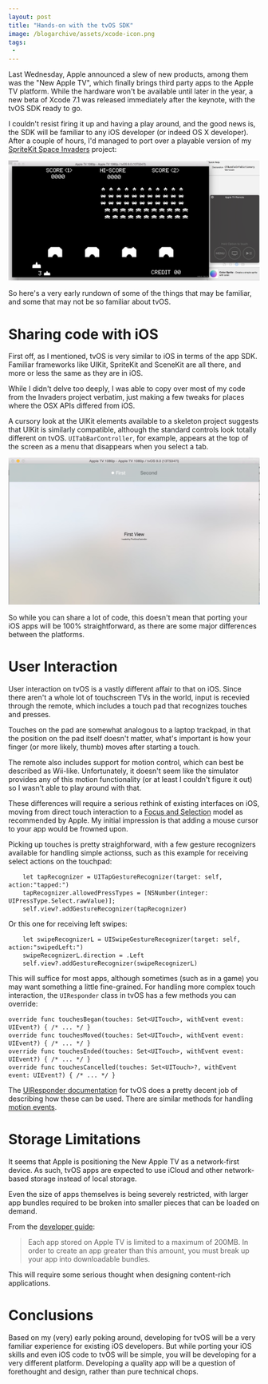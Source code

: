 ```yaml
---
layout: post
title: "Hands-on with the tvOS SDK"
image: /blogarchive/assets/xcode-icon.png
tags:
 -
---
```


Last Wednesday, Apple announced a slew of new products, among them was the "New Apple TV", which finally brings third party apps to the Apple TV platform. While the hardware won't be available until later in the year, a new beta of Xcode 7.1 was released immediately after the keynote, with the tvOS SDK ready to go.

I couldn't resist firing it up and having a play around, and the good news is, the SDK will be familiar to any iOS developer (or indeed OS X developer). After a couple of hours, I'd managed to port over a playable version of my [SpriteKit Space Invaders](https://github.com/theothertomelliott/SpriteKitInvaders) project:

![Space Invaders on tvOS](/blogarchive/assets/invaders-on-tvos1.png)

So here's a very early rundown of some of the things that may be familiar, and some that may not be so familiar about tvOS.

# Sharing code with iOS

First off, as I mentioned, tvOS is very similar to iOS in terms of the app SDK. Familiar frameworks like UIKit, SpriteKit and SceneKit are all there, and more or less the same as they are in iOS.

While I didn't delve too deeply, I was able to copy over most of my code from the Invaders project verbatim, just making a few tweaks for places where the  OSX APIs differed from iOS.

A cursory look at the UIKit elements available to a skeleton project suggests that UIKit is similarly compatible, although the standard controls look totally different on tvOS. `UITabBarController`, for example, appears at the top of the screen as a menu that disappears when you select a tab.

![Tab Bars on tvOS](/blogarchive/assets/tabbars-on-tvos1.png)

So while you can share a lot of code, this doesn't mean that porting your iOS apps will be 100% straightforward, as there are some major differences between the platforms.

# User Interaction

User interaction on tvOS is a vastly different affair to that on iOS. Since there aren't a whole lot of touchscreen TVs in the world, input is recevied through the remote, which includes a touch pad that recognizes touches and presses.

Touches on the pad are somewhat analogous to a laptop trackpad, in that the position on the pad itself doesn't matter, what's important is how your finger (or more likely, thumb) moves after starting a touch.

The remote also includes support for motion control, which can best be described as Wii-like. Unfortunately, it doesn't seem like the simulator provides any of this motion functionality (or at least I couldn't figure it out) so I wasn't able to play around with that.

These differences will require a serious rethink of existing interfaces on iOS, moving from direct touch interaction to a [Focus and Selection](https://developer.apple.com/tvos/human-interface-guidelines/navigation-and-focus/) model as recommended by Apple. My initial impression is that adding a mouse cursor to your app would be frowned upon.

Picking up touches is pretty straighforward, with a few gesture recognizers available for handling simple actionss, such as this example for receiving select actions on the touchpad:

        let tapRecognizer = UITapGestureRecognizer(target: self, action:"tapped:")
        tapRecognizer.allowedPressTypes = [NSNumber(integer: UIPressType.Select.rawValue)];
        self.view?.addGestureRecognizer(tapRecognizer)
        
Or this one for receiving left swipes:

        let swipeRecognizerL = UISwipeGestureRecognizer(target: self, action:"swipedLeft:")
        swipeRecognizerL.direction = .Left
        self.view?.addGestureRecognizer(swipeRecognizerL)

This will suffice for most apps, although sometimes (such as in a game) you may want something a little fine-grained. For handling more complex touch interaction, the `UIResponder` class in tvOS has a few methods you can override:

    override func touchesBegan(touches: Set<UITouch>, withEvent event: UIEvent?) { /* ... */ }
    override func touchesMoved(touches: Set<UITouch>, withEvent event: UIEvent?) { /* ... */ }
    override func touchesEnded(touches: Set<UITouch>, withEvent event: UIEvent?) { /* ... */ }
    override func touchesCancelled(touches: Set<UITouch>?, withEvent event: UIEvent?) { /* ... */ }

The [UIResponder documentation](https://developer.apple.com/library/prerelease/tvos/documentation/UIKit/Reference/UIResponder_Class/index.html#//apple_ref/occ/instm/UIResponder/touchesBegan:withEvent:) for tvOS does a pretty decent job of describing how these can be used. There are similar methods for handling [motion events](https://developer.apple.com/library/prerelease/tvos/documentation/UIKit/Reference/UIResponder_Class/index.html#//apple_ref/occ/instm/UIResponder/touchesBegan:withEvent:).

# Storage Limitations

It seems that Apple is positioning the New Apple TV as a network-first device. As such, tvOS apps are expected to use iCloud and other network-based storage instead of local storage.

Even the size of apps themselves is being severely restricted, with larger app bundles required to be broken into smaller pieces that can be loaded on demand.

From the [developer guide](https://developer.apple.com/library/prerelease/tvos/documentation/General/Conceptual/AppleTV_PG/OnDemandResources.html#//apple_ref/doc/uid/TP40015241-CH9-SW1):

> Each app stored on Apple TV is limited to a maximum of 200MB. In order to create an app greater than this amount, you must break up your app into downloadable bundles.

This will require some serious thought when designing content-rich applications.

# Conclusions

Based on my (very) early poking around, developing for tvOS will be a very familiar experience for existing iOS developers. But while porting your iOS skills and even iOS code to tvOS will be simple, you will be developing for a very different platform. Developing a quality app will be a question of forethought and design, rather than pure technical chops.
